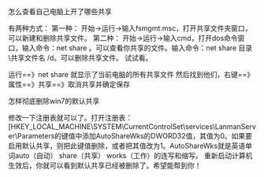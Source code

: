 怎么查看自己电脑上开了哪些共享

有两种方式：
第一种：
开始->运行->输入fsmgmt.msc，打开共享文件夹窗口，可以新建和删除共享文件。
第二种：
开始->运行->输入cmd，打开dos命令窗口，输入命令：net share 。可以查看你共享的文件。输入命令：net share 目录\共享文件名 /d。可以删除共享文件。
试试看。


运行==》net share
就显示了当前电脑的所有共享文件
然后找到他们，右键==》属性==》共享==》取消共享并确定保存

怎样彻底删除win7的默认共享

修改一下注册表就可以了。打开注册表：[HKEY_LOCAL_MACHINE\SYSTEM\CurrentControlSet\services\LanmanServer\Parameters的键值中添加AutoShareWks的DWORD32值，其值为0。如果要启用默认共享，则把此键值删除，或者把其值改为1。AutoShareWks就是英语单词auto（自动） share（共享） works（工作）的连写和缩写。
重新启动计算机生效后，你就可以看到默认共享已经被删除了。希望能帮到你！
